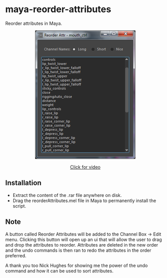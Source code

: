 # maya-reorder-attributes
Reorder attributes in Maya.

<p align="center"><img src="docs/_images/reorderAttributesExample.png?raw=true"></p>
<a href="https://vimeo.com/210495749" target="_blank"><p align="center">Click for video</p></a>

## Installation
* Extract the content of the .rar file anywhere on disk.
* Drag the reorderAttributes.mel file in Maya to permanently install the script.

## Note
A button called Reorder Attributes will be added to the Channel Box -> Edit menu. Clicking this button will open up an ui that will allow the user to drag and drop the attributes to reorder. Attributes are deleted in the new order and the undo commands is then ran to redo the attributes in the order preferred.

A thank you too Nick Hughes for showing me the power of the undo command and how it can be used to sort attributes.
